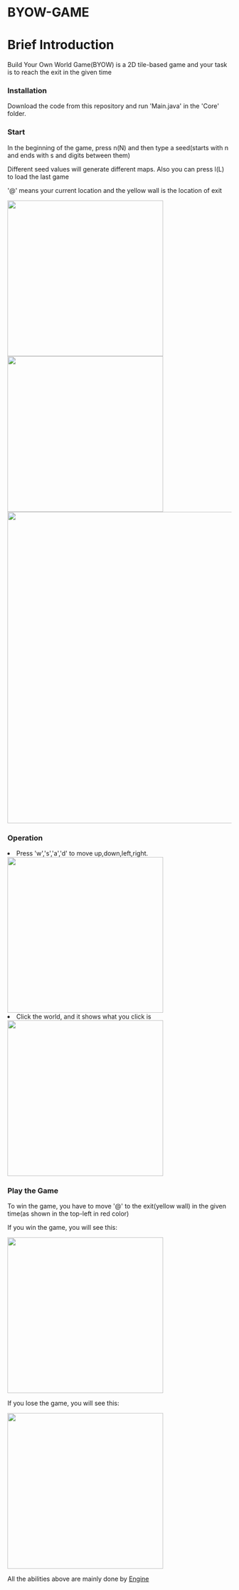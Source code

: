# BYOW-GAME
<h1>Brief Introduction</h1>
<p> Build Your Own World Game(BYOW) is a 2D tile-based game and your task is to reach the exit in the given time</p>
<h3> Installation </h3>
Download the code from this repository and run 'Main.java' in the 'Core' folder.
<h3>Start</h3>
<p>  In the beginning of the game, press n(N) and then type a seed(starts with n and ends with s and digits between them)</p>
<p> Different seed values will generate different maps. Also you can press l(L) to load the last game</p>
<p> '@' means your current location and the yellow wall is the location of exit</p>

<div>
<img src="http://m.qpic.cn/psb?/V13cnQO90zNVhL/Ob9IRvnQBNHeWLmptL5Fyez87kZLAHjjkfxI8JUSfqY!/b/dLsAAAAAAAAA&bo=OASaBAAAAAARB5I!&rf=viewer_4" width=350px>
<img src="http://m.qpic.cn/psb?/V13cnQO90zNVhL/D0c4*Igy8Np3BdApamIrnJcxcnWPm7OjhGDtxaEKFcU!/b/dLgAAAAAAAAA&bo=OAR2BAAAAAARB34!&rf=viewer_4" width=350px>
  </div>
  <img src="http://m.qpic.cn/psb?/V13cnQO90zNVhL/A7UeqnsEW6DL7TQFpkqJbYjNGb3xZ*GXbNMpDiDHPBk!/b/dFMBAAAAAAAA&bo=WAk4BAAAAAARB10!&rf=viewer_4" width=700px>
 <h3> Operation </h3>
 <li>Press 'w','s','a','d' to move up,down,left,right.</li>
 <img src="https://media.giphy.com/media/mA0vxkNOJ7xQe5iyAd/giphy.gif" width=350px>
  <li>Click the world, and it shows what you click is</li>
   <img src="https://media.giphy.com/media/hrKmjrU7CwQ8664nl1/giphy.gif" width=350px>
<h3>Play the Game</h3>
<p>   To win the game, you have to move '@' to the exit(yellow wall) in the given time(as shown in the top-left in red color) </p>
<p> If you win the game, you will see this:</p>
<img src="http://m.qpic.cn/psb?/V13cnQO90zNVhL/*jldMPCgGwuhFSHtclg0SpgtJIWCSZ.nsfK0.QiWeb4!/b/dIMAAAAAAAAA&bo=OAQ7BAAAAAARBzM!&rf=viewer_4" width=350px>
<p> If you lose the game, you will see this: </p>
<img src="http://m.qpic.cn/psb?/V13cnQO90zNVhL/KSWKXzAgl0KtWTVYX1QWBDcQLiZpNdpxSd4X8r6rAdI!/b/dLYAAAAAAAAA&bo=bgQ4BAAAAAARB2Y!&rf=viewer_4" width=350px>

<p>All the abilities above are mainly done by <a href="https://github.com/jiangdada1221/BYOW-GAME/blob/master/Core/Engine.java">Engine</a>
